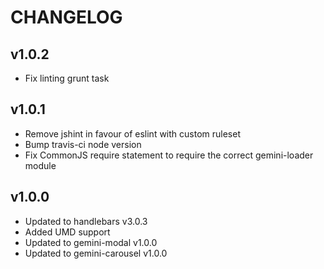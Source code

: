 # CHANGELOG

## v1.0.2

  - Fix linting grunt task

## v1.0.1

  - Remove jshint in favour of eslint with custom ruleset
  - Bump travis-ci node version
  - Fix CommonJS require statement to require the correct gemini-loader module

## v1.0.0

  - Updated to handlebars v3.0.3
  - Added UMD support
  - Updated to gemini-modal v1.0.0
  - Updated to gemini-carousel v1.0.0
